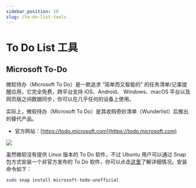 ```yaml
---
sidebar_position: 18
slug: /to-do-list-tools
---
```


# To Do List 工具



## Microsoft To-Do

微软待办（Microsoft To Do）是一款追求 “简单而又智能的” 的任务清单/记事提醒应用，它完全免费，跨平台支持 iOS、Android、 Windows、macOS 平台以及网页版之间数据同步，你可以在几乎任何的设备上使用。

实际上，微软待办（Microsoft To Do）是其收购奇妙清单（Wunderlist）后推出的替代产品。

-  官方网站：[https://todo.microsoft.com](https://todo.microsoft.com)

![](https://static.getiot.tech/microsoft-to-do.webp#center)

虽然微软没有提供 Linux 版本的 To Do 软件，不过 Ubuntu 用户可以通过 Snap 包方式安装一个非官方发布的 To Do 软件，你可以点击[这里](https://snapcraft.io/install/microsoft-todo-unofficial/ubuntu)了解详细情况。安装命令如下：

```bash
sudo snap install microsoft-todo-unofficial
```

